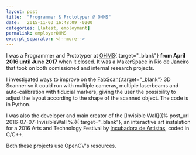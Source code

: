 ```yaml
---
layout: post
title:  "Programmer & Prototyper @ OHMS"
date:   2015-11-03 16:48:09 -0200
categories: [latest, employment]
permalink: employerOHMS
excerpt_separator: <!--more-->
---
```


I was a Programmer and Prototyper at [OHMS](https://www.facebook.com/ourhomemakerspace/){:target="_blank"} <b>from April 2016 until June 2017</b> when it closed. It was a MakerSpace in Rio de Janeiro that took on both comissioned and internal research projects.

I investigated ways to improve on the [FabScan](https://hci.rwth-aachen.de/fabscan){:target="_blank"} 3D Scanner so it could run with multiple cameras, multiple laserbeams and auto-calibration with fiducial markers, giving the user the possibility to adjust the layout according to the shape of the scanned object. The code is in <span class="skill">Python</span>.

I was also the developer and main creator of the [Invisible Wall]({% post_url 2016-07-07-InvisibleWall %}){:target="_blank"}, an interactive art instalation for a 2016 Arts and Technology Festival by [Incubadora de Artistas](http://www.incubadoradeartistas.com.br/), coded in <span class="skill">C</span>/<span class="skill">C++</span>.

Both these projects use <span class="skill">OpenCV</span>'s resources.
<!--more-->
